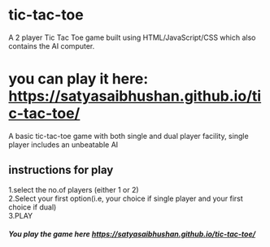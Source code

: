 # tic-tac-toe
A  2 player Tic Tac Toe game built using HTML/JavaScript/CSS which also contains the AI computer.

you can play it here: https://satyasaibhushan.github.io/tic-tac-toe/
=======
A basic tic-tac-toe game with both single and dual player facility,
single player includes an unbeatable AI

## instructions for play
1.select the no.of players (either 1 or 2)<br>
2.Select your first option(i.e, your choice if single player and your first choice if dual)<br>
3.PLAY 

##### You play the game here  https://satyasaibhushan.github.io/tic-tac-toe/
